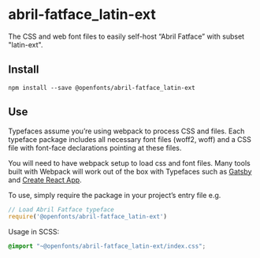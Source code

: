 
# abril-fatface_latin-ext

The CSS and web font files to easily self-host “Abril Fatface” with subset "latin-ext".

## Install

`npm install --save @openfonts/abril-fatface_latin-ext`

## Use

Typefaces assume you’re using webpack to process CSS and files. Each typeface
package includes all necessary font files (woff2, woff) and a CSS file with
font-face declarations pointing at these files.

You will need to have webpack setup to load css and font files. Many tools built
with Webpack will work out of the box with Typefaces such as [Gatsby](https://github.com/gatsbyjs/gatsby)
and [Create React App](https://github.com/facebookincubator/create-react-app).

To use, simply require the package in your project’s entry file e.g.

```javascript
// Load Abril Fatface typeface
require('@openfonts/abril-fatface_latin-ext')
```

Usage in SCSS:
```scss
@import "~@openfonts/abril-fatface_latin-ext/index.css";
```
